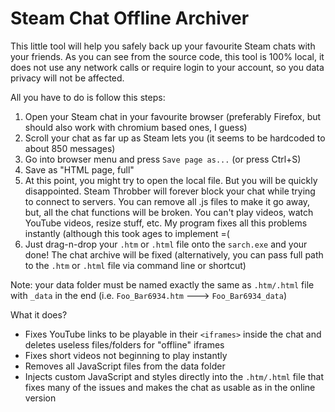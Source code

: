 # Steam Chat Offline Archiver

This little tool will help you safely back up your favourite Steam chats with your friends.
As you can see from the source code, this tool is 100% local, it does not use any network calls or require login to your account, so you data privacy will not be affected.

All you have to do is follow this steps:

1. Open your Steam chat in your favourite browser (preferably Firefox, but should also work with chromium based ones, I guess)
2. Scroll your chat as far up as Steam lets you (it seems to be hardcoded to about 850 messages)
3. Go into browser menu and press `Save page as...` (or press Ctrl+S)
4. Save as "HTML page, full"
5. At this point, you might try to open the local file. But you will be quickly disappointed. Steam Throbber will forever block your chat while trying to connect to servers. You can remove all .js files to make it go away, but, all the chat functions will be broken. You can't play videos, watch YouTube videos, resize stuff, etc. My program fixes all this problems instantly (although this took ages to implement =(
6. Just drag-n-drop your `.htm` or `.html` file onto the `sarch.exe` and your done! The chat archive will be fixed (alternatively, you can pass full path to the `.htm` or `.html` file via command line or shortcut)

Note: your data folder must be named exactly the same as `.htm/.html` file with `_data` in the end (i.e. `Foo_Bar6934.htm`  --->  `Foo_Bar6934_data`)

What it does?

- Fixes YouTube links to be playable in their `<iframes>` inside the chat and deletes useless files/folders for "offline" iframes
- Fixes short videos not beginning to play instantly
- Removes all JavaScript files from the data folder
- Injects custom JavaScript and styles directly into the `.htm/.html` file that fixes many of the issues and makes the chat as usable as in the online version
